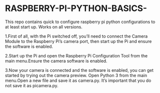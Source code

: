 # RASPBERRY-PI-PYTHON-BASICS-
This repo contains quick to configure raspberry pi python configurations to at least start up. Works on all versions.


1.First of all, with the Pi switched off, you’ll need to connect the Camera Module to the Raspberry Pi’s camera port, then start up the Pi and ensure the software is enabled.

2.Start up the Pi and open the Raspberry Pi Configuration Tool from the main menu.Ensure the camera software is enabled.

3.Now your camera is connected and the software is enabled, you can get started by trying out the camera preview.
Open Python 3 from the main menu.Open a new file and save it as camera.py. It’s important that you do not save it as picamera.py.
